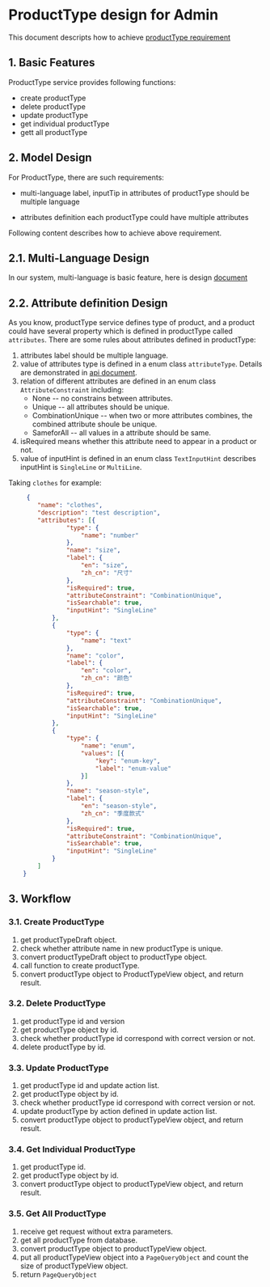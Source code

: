 # ProductType design for Admin
This document descripts how to achieve [productType requirement](./requirement.md)
## 1. Basic Features 
ProductType service provides following functions:
+ create productType
+ delete productType
+ update productType
+ get individual productType
+ gett all productType

## 2. Model Design
For ProductType, there are such requirements:
* multi-language
label, inputTip in attributes of productType should be multiple language

* attributes definition
each productType could have multiple attributes

Following content describes how to achieve above requirement.
## 2.1. Multi-Language Design
In our system, multi-language is basic feature, here is
design
[document](https://github.com/reactivesw/ecommerce-cloud/blob/master/docs/multilanguange-design.md)

## 2.2. Attribute definition Design
As you know, productType service defines type of product, and a product could
have several property which is defined in productType called `attributes`. There
are some rules about attributes defined in productType:
1. attributes label should be multiple language.
2. value of attributes type is defined in a enum class `attributeType`. Details
are demonstrated in [api document](./api.md).
3. relation of different attributes are defined in an enum class
   `AttributeConstraint` including:
   + None -- no constrains between attributes.
   + Unique -- all attributes should be unique.
   + CombinationUnique -- when two or more attributes combines, the combined attribute shoule be unique.
   + SameforAll -- all values in a attribute should be same.
4. isRequired means whether this attribute need to appear in a product or not.
5. value of inputHint is defined in an enum class `TextInputHint` describes
   inputHint is `SingleLine` or `MultiLine`.

Taking `clothes` for example:
```json
     {
        "name": "clothes",
        "description": "test description",
        "attributes": [{
                "type": {
                    "name": "number"
                },
                "name": "size",
                "label": {
                    "en": "size",
                    "zh_cn": "尺寸"
                },
                "isRequired": true,
                "attributeConstraint": "CombinationUnique",
                "isSearchable": true,
                "inputHint": "SingleLine"
            },
            {
                "type": {
                    "name": "text"
                },
                "name": "color",
                "label": {
                    "en": "color",
                    "zh_cn": "颜色"
                },
                "isRequired": true,
                "attributeConstraint": "CombinationUnique",
                "isSearchable": true,
                "inputHint": "SingleLine"
            },
            {
                "type": {
                    "name": "enum",
                    "values": [{
                        "key": "enum-key",
                        "label": "enum-value"
                    }]
                },
                "name": "season-style",
                "label": {
                    "en": "season-style",
                    "zh_cn": "季度款式"
                },
                "isRequired": true,
                "attributeConstraint": "CombinationUnique",
                "isSearchable": true,
                "inputHint": "SingleLine"
            }
        ]
    }
```



## 3. Workflow

### 3.1. Create ProductType
1. get productTypeDraft object.
2. check whether attribute name in new productType is unique.
3. convert productTypeDraft object to productType object.
4. call function to create productType.
5. convert productType object to ProductTypeView object, and return result.

### 3.2. Delete ProductType
1. get productType id and version
2. get productType object by id.
3. check whether productType id correspond with correct version or not.
4. delete productType by id.

### 3.3. Update ProductType
1. get productType id and update action list.
2. get productType object by id.
3. check whether productType id correspond with correct version or not.
4. update productType by action defined in update action list.
5. convert productType object to productTypeView object, and return result.

### 3.4. Get Individual ProductType
1. get productType id.
2. get productType object by id.
3. convert productType object to productTypeView object, and return result.

### 3.5. Get All ProductType
1. receive get request without extra parameters.
2. get all productType from database.
3. convert productType object to productTypeView object.
4. put all productTypeView object into a `PageQueryObject` and count the size of
productTypeView object.
5. return `PageQueryObject`

